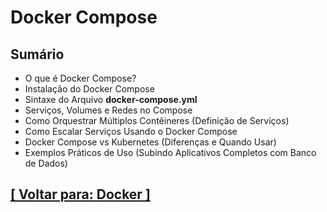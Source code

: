 # Docker Compose

## Sumário

- O que é Docker Compose?
- Instalação do Docker Compose
- Sintaxe do Arquivo **docker-compose.yml**
- Serviços, Volumes e Redes no Compose
- Como Orquestrar Múltiplos Contêineres (Definição de Serviços)
- Como Escalar Serviços Usando o Docker Compose
- Docker Compose vs Kubernetes (Diferenças e Quando Usar)
- Exemplos Práticos de Uso (Subindo Aplicativos Completos com Banco de Dados)

## [[ Voltar para: Docker ]](../docker.md)